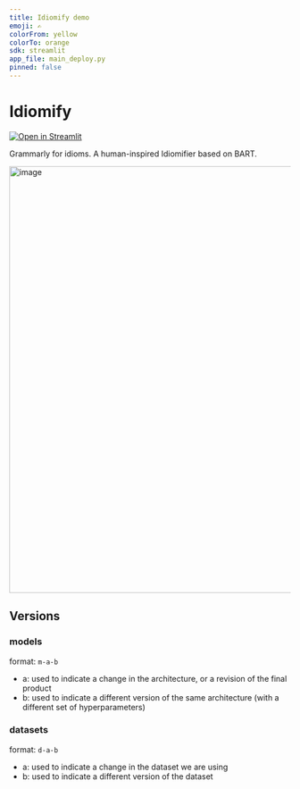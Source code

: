 ```yaml
---
title: Idiomify demo
emoji: ✍️
colorFrom: yellow
colorTo: orange
sdk: streamlit
app_file: main_deploy.py
pinned: false
---
```


# Idiomify
[![Open in Streamlit](https://static.streamlit.io/badges/streamlit_badge_black_white.svg)](https://share.streamlit.io/eubinecto/idiomify/issue_2/main_deploy.py)


Grammarly for idioms. A human-inspired Idiomifier based on BART.



<img width="764" alt="image" src="https://user-images.githubusercontent.com/56193069/156941205-830b53aa-a3e6-4263-be03-e568124a256e.png">


## Versions
### models
format: `m-a-b`
- a: used to indicate a change in the architecture, or a revision of the final product
- b: used to indicate a different version of the same architecture (with a different set of hyperparameters)


### datasets
format: `d-a-b`
- a: used to indicate a change in the dataset we are using
- b: used to indicate a different version of the dataset